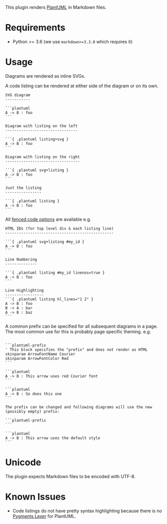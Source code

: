 This plugin renders [PlantUML](https://plantuml.com/) in Markdown files.

# Requirements

* Python >= 3.6 (we use `markdown>=3.3.0` which requires it)

# Usage

Diagrams are rendered as inline SVGs.

A code listing can be rendered at either side of the diagram or on its own.

~~~text
SVG diagram
-----------
  
```plantuml
A -> B : foo
```

Diagram with listing on the left
--------------------------------

```{ .plantuml listing+svg }
A -> B : foo
```

Diagram with listing on the right
---------------------------------

```{ .plantuml svg+listing }
A -> B : foo
```

Just the listing
----------------

```{ .plantuml listing }
A -> B : foo
```
~~~

All [fenced code options](https://python-markdown.github.io/extensions/fenced_code_blocks/) are available e.g.

~~~text
HTML IDs (for top level div & each listing line)
------------------------------------------------

```{ .plantuml svg+listing #my_id }
A -> B : foo
```

Line Numbering
--------------

```{ .plantuml listing #my_id linenos=true }
A -> B : foo
```

Line Highlighting
-----------------
```{ .plantuml listing hl_lines="1 2" }
A -> B : foo
B -> A : bar
A -> B : baz
```

~~~

A common prefix can be specified for all subsequent diagrams in a page.
The most common use for this is probably page specific theming.  e.g.

~~~text

```plantuml-prefix
' This block specifies the "prefix" and does not render as HTML
skinparam ArrowFontName Courier
skinparam ArrowFontColor Red
```

```plantuml
A -> B : This arrow uses red Courier font
```

```plantuml
A -> B : So does this one
```

The prefix can be changed and following diagrams will use the new (possibly empty) prefix:

```plantuml-prefix
```

```plantuml
A -> B : This arrow uses the default style
```
~~~

# Unicode

The plugin expects Markdown files to be encoded with UTF-8.

# Known Issues

* Code listings do not have pretty syntax highlighting because there is no
  [Pygments Lexer](https://pygments.org/docs/lexers/) for PlantUML.
  